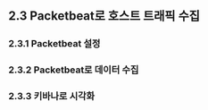 ## 2.3 Packetbeat로 호스트 트래픽 수집

### 2.3.1 Packetbeat 설정

### 2.3.2 Packetbeat로 데이터 수집

### 2.3.3 키바나로 시각화
